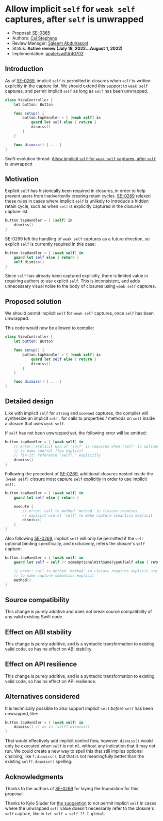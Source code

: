 # Allow implicit `self` for `weak self` captures, after `self` is unwrapped

* Proposal: [SE-0365](0365-implicit-self-weak-capture.md)
* Authors: [Cal Stephens](https://github.com/calda)
* Review Manager: [Saleem Abdulrasool](https://github.com/compnerd)
* Status: **Active review (July 18, 2022...August 1, 2022)**
* Implementation: [apple/swift#40702](https://github.com/apple/swift/pull/40702)

## Introduction

As of [SE-0269](https://github.com/apple/swift-evolution/blob/main/proposals/0269-implicit-self-explicit-capture.md), implicit `self` is permitted in closures when `self` is written explicitly in the capture list. We should extend this support to `weak self` captures, and permit implicit `self` as long as `self` has been unwrapped.

```swift
class ViewController {
    let button: Button

    func setup() {
        button.tapHandler = { [weak self] in
            guard let self else { return }
            dismiss()
        }
    }

    func dismiss() { ... }
}
```

Swift-evolution thread: [Allow implicit `self` for `weak self` captures, after `self` is unwrapped](https://forums.swift.org/t/allow-implicit-self-for-weak-self-captures-after-self-is-unwrapped/54262)

## Motivation

Explicit `self` has historically been required in closures, in order to help prevent users from inadvertently creating retain cycles. [SE-0269](https://github.com/apple/swift-evolution/blob/main/proposals/0269-implicit-self-explicit-capture.md) relaxed these rules in cases where implicit `self` is unlikely to introduce a hidden retain cycle, such as when `self` is explicitly captured in the closure's capture list:

```swift
button.tapHandler = { [self] in
    dismiss()
}
```

SE-0269 left the handling of `weak self` captures as a future direction, so explicit `self` is currently required in this case:

```swift
button.tapHandler = { [weak self] in
    guard let self else { return }
    self.dismiss()
}
```

Since `self` has already been captured explicitly, there is limited value in requiring authors to use explicit `self`. This is inconsistent, and adds unnecessary visual noise to the body of closures using `weak self` captures.

## Proposed solution

We should permit implicit `self` for `weak self` captures, once `self` has been unwrapped.

This code would now be allowed to compile:

```swift
class ViewController {
    let button: Button

    func setup() {
        button.tapHandler = { [weak self] in
            guard let self else { return }
            dismiss()
        }
    }

    func dismiss() { ... }
}
```

## Detailed design

Like with implicit `self` for `strong` and `unowned` captures, the compiler will synthesize an implicit `self.` for calls to properties / methods on `self` inside a closure that uses `weak self`.

If `self` has not been unwrapped yet, the following error will be emitted:

```swift
button.tapHandler = { [weak self] in
    // error: explicit use of 'self' is required when 'self' is optional,
    // to make control flow explicit
    // fix-it: reference 'self?.' explicitly
    dismiss()
}
```

Following the precedent of [SE-0269](https://github.com/apple/swift-evolution/blob/main/proposals/0269-implicit-self-explicit-capture.md), additional closures nested inside the `[weak self]` closure most capture `self` explicitly in order to use implicit `self`.

```swift
button.tapHandler = { [weak self] in
    guard let self else { return }

    execute {
        // error: call to method 'method' in closure requires 
        // explicit use of 'self' to make capture semantics explicit
        dismiss()
    }
}
```

Also following [SE-0269](https://github.com/apple/swift-evolution/blob/main/proposals/0269-implicit-self-explicit-capture.md), implicit `self` will only be permitted if the `self` optional binding specifically, and exclusively, refers the closure's `self` capture:

```swift
button.tapHandler = { [weak self] in
    guard let self = self ?? someOptionalWithSameTypeOfSelf else { return }

    // error: call to method 'method' in closure requires explicit use of 'self' 
    // to make capture semantics explicit
    method()
}
```

## Source compatibility

This change is purely additive and does not break source compatibility of any valid existing Swift code.

## Effect on ABI stability

This change is purely additive, and is a syntactic transformation to existing valid code, so has no effect on ABI stability.

## Effect on API resilience

This change is purely additive, and is a syntactic transformation to existing valid code, so has no effect on API resilience.

## Alternatives considered

It is technically possible to also support implicit `self` _before_ `self` has been unwrapped, like:

```swift
button.tapHandler = { [weak self] in
    dismiss() // as in `self?.dismiss()`
}
```

That would effectively add implicit control flow, however. `dismiss()` would only be executed when `self` is not nil, without any indication that it may not run. We could create a new way to spell this that still implies optional chaining, like `?.dismiss()`, but that is not meaningfully better than the existing `self?.dismiss()` spelling.

## Acknowledgments

Thanks to the authors of [SE-0269](https://github.com/apple/swift-evolution/blob/main/proposals/0269-implicit-self-explicit-capture.md) for laying the foundation for this proposal.

Thanks to Kyle Sluder for [the suggestion](https://forums.swift.org/t/allow-implicit-self-for-weak-self-captures-after-self-is-unwrapped/54262/2) to not permit implicit `self` in cases where the unwrapped `self` value doesn't necessarily refer to the closure's `self` capture, like in `let self = self ?? C.global`.

